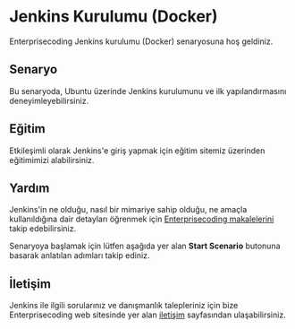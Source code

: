 
# Jenkins Kurulumu (Docker)

Enterprisecoding Jenkins kurulumu (Docker) senaryosuna hoş geldiniz.

## Senaryo

Bu senaryoda, Ubuntu üzerinde Jenkins kurulumunu ve ilk yapılandırmasını deneyimleyebilirsiniz.

## Eğitim

Etkileşimli olarak Jenkins'e giriş yapmak için eğitim sitemiz üzerinden eğitimimizi alabilirsiniz.

## Yardım

Jenkins'in ne olduğu, nasıl bir mimariye sahip olduğu, ne amaçla kullanıldığına dair detayları öğrenmek için [Enterprisecoding makalelerini](http://www.enterprisecoding.com) takip edebilirsiniz.

Senaryoya başlamak için lütfen aşağıda yer alan **Start Scenario** butonuna basarak anlatılan adımları takip ediniz.

## İletişim

Jenkins ile ilgili sorularınız ve danışmanlık talepleriniz için bize Enterprisecoding web sitesinde yer alan [iletişim](https://enterprisecoding.com/iletisim/) sayfasından ulaşabilirsiniz.
